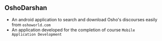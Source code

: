 ## OshoDarshan

- An android application to search and download Osho's discourses easily from `oshoworld.com`
- An application developed for the completion of course `Mobile Application Development`
